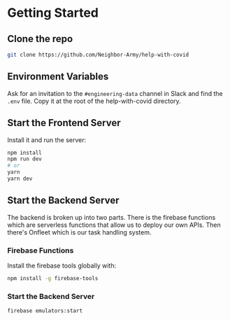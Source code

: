# Getting Started

## Clone the repo

```bash
git clone https://github.com/Neighbor-Army/help-with-covid
```

## Environment Variables

Ask for an invitation to the `#engineering-data` channel in Slack and find the `.env` file. Copy it at the root of the help-with-covid directory.

## Start the Frontend Server

Install it and run the server:

```bash
npm install
npm run dev
# or
yarn
yarn dev
```

## Start the Backend Server

The backend is broken up into two parts. There is the firebase functions which are serverless functions that allow us to deploy our own APIs. Then there's Onfleet which is our task handling system.

### Firebase Functions

Install the firebase tools globally with:

```bash
npm install -g firebase-tools
```

### Start the Backend Server

```bash
firebase emulators:start
```
